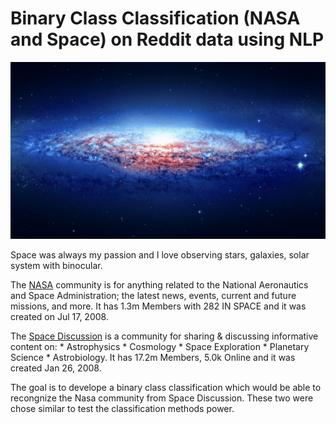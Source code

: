 # Binary Class Classification (NASA and Space) on Reddit data using NLP

<p align="center">
  <img src="Images/IMG1.jpg" >
</p>


Space was always my passion and I love observing stars, galaxies, solar system with binocular.

The [NASA](https://www.reddit.com/r/nasa/) community is for anything related to the National Aeronautics and Space Administration; the latest news, events, current and future missions, and more.
It has 1.3m Members with 282 IN SPACE and it was created on Jul 17, 2008.

The [Space Discussion](https://www.reddit.com/r/space/) is a community for sharing & discussing informative content on: * Astrophysics * Cosmology * Space Exploration * Planetary Science * Astrobiology. It has 17.2m
Members, 5.0k Online and it was created Jan 26, 2008.

The goal is to develope a binary class classification which would be able to recongnize the Nasa community from Space Discussion. These two were chose similar to test the classification methods power.







